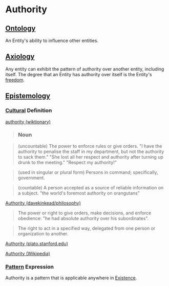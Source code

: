 # Authority

## [Ontology](./ontology.md)

An Entity's ability to influence other entities.

## [Axiology](./axiology.md)

Any entity can exhibit the pattern of authority over another entity, including itself. The degree that an Entity has authority over itself is the Entity's [freedom](./freedom.md).

## [Epistemology](./epistemology.md)

### [Cultural](./culture.md) Definition

<a href="http://en.wiktionary.org/wiki/authority" target="_blank">authority (wiktionary)</a>

> ### Noun

> (uncountable) The power to enforce rules or give orders. "I have the authority to penalise the staff in my department, but not the authority to sack them." "She lost all her respect and authority after turning up drunk to the meeting." "Respect my authority!"

> (used in singular or plural form) Persons in command; specifically, government.

> (countable) A person accepted as a source of reliable information on a subject. "the world's foremost authority on orangutans"

<a href="https://github.com/davekinkead/philosophy/blob/master/Authority.md" target="_blank">Authority (davekinkead/philosophy)</a>

> The power or right to give orders, make decisions, and enforce obedience: "he had absolute authority over his subordinates".

> The right to act in a specified way, delegated from one person or organization to another.

<a href="http://plato.stanford.edu/entries/authority/" target="_blank">Authority (plato.stanford.edu)</a>

<a href="https://en.wikipedia.org/wiki/Authority" target="_blank">Authority (Wikipedia)</a>

### [Pattern](./pattern.md) Expression

Authority is a pattern that is applicable anywhere in [Existence](./existence.md).
